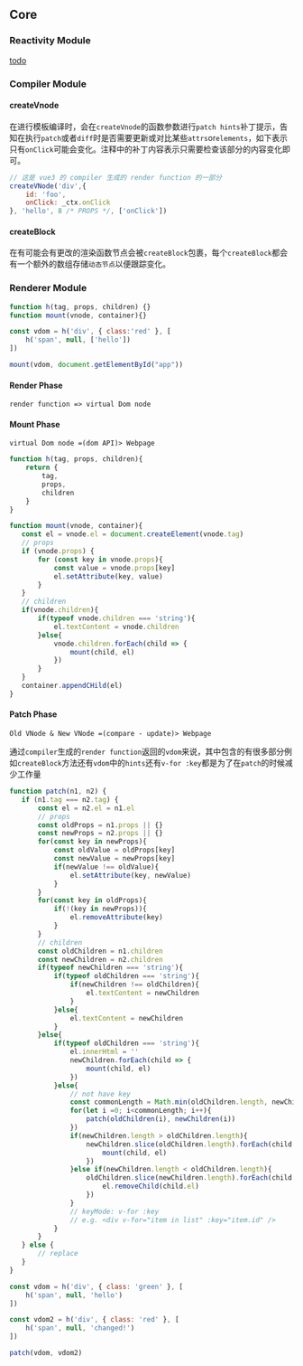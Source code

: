 ## Core

### Reactivity Module

[todo](https://www.bilibili.com/video/BV1SZ4y1x7a9?spm_id_from=333.999.0.0)

### Compiler Module

#### createVnode

在进行模板编译时，会在`createVnode`的函数参数进行`patch hints`补丁提示，告知在执行`patch`或者`diff`时是否需要更新或对比某些`attrs`or`elements`，如下表示只有`onClick`可能会变化。注释中的补丁内容表示只需要检查该部分的内容变化即可。
```js
// 这是 vue3 的 compiler 生成的 render function 的一部分
createVNode('div',{
    id: 'foo',
    onClick: _ctx.onClick
}, 'hello', 8 /* PROPS */, ['onClick'])
```

#### createBlock

在有可能会有更改的渲染函数节点会被`createBlock`包裹，每个`createBlock`都会有一个额外的数组存储`动态节点`以便跟踪变化。

### Renderer Module

```js
function h(tag, props, children) {}
function mount(vnode, container){}

const vdom = h('div', { class:'red' }, [
    h('span', null, ['hello'])
])

mount(vdom, document.getElementById("app"))
```

#### Render Phase

 `render function => virtual Dom node`

#### Mount Phase

 `virtual Dom node =(dom API)> Webpage`

 ```js
 function h(tag, props, children){
     return {
         tag,
         props,
         children
     }
 }

 function mount(vnode, container){
    const el = vnode.el = document.createElement(vnode.tag)
    // props
    if (vnode.props) {
        for (const key in vnode.props){
            const value = vnode.props[key]
            el.setAttribute(key, value)
        }
    }
    // children
    if(vnode.children){
        if(typeof vnode.children === 'string'){
            el.textContent = vnode.children
        }else{
            vnode.children.forEach(child => {
                mount(child, el)
            })
        }
    }
    container.appendCHild(el)
 }
 ```

#### Patch Phase

 `Old VNode & New VNode =(compare - update)> Webpage`  
 
 通过`compiler`生成的`render function`返回的`vdom`来说，其中包含的有很多部分例如`createBlock`方法还有`vdom`中的`hints`还有`v-for :key`都是为了在`patch`的时候减少工作量

 ```js
 function patch(n1, n2) {
    if (n1.tag === n2.tag) {
        const el = n2.el = n1.el
        // props
        const oldProps = n1.props || {}
        const newProps = n2.props || {}
        for(const key in newProps){
            const oldValue = oldProps[key]
            const newValue = newProps[key]
            if(newValue !== oldValue){
                el.setAttribute(key, newValue)
            }
        } 
        for(const key in oldProps){
            if(!(key in newProps)){
                el.removeAttribute(key)
            }
        }
        // children
        const oldChildren = n1.children
        const newChildren = n2.children
        if(typeof newChildren === 'string'){
            if(typeof oldChildren === 'string'){
                if(newChildren !== oldChildren){
                    el.textContent = newChildren
                }
            }else{
                el.textContent = newChildren
            }
        }else{
            if(typeof oldChildren === 'string'){
                el.innerHtml = ''
                newChildren.forEach(child => {
                    mount(child, el)
                })
            }else{
                // not have key
                const commonLength = Math.min(oldChildren.length, newChildren.length)
                for(let i =0; i<commonLength; i++){
                    patch(oldChildren(i), newChildren(i))
                })
                if(newChildren.length > oldChildren.length){
                    newChildren.slice(oldChildren.length).forEach(child => {
                        mount(child, el)
                    })
                }else if(newChildren.length < oldChildren.length){
                    oldChildren.slice(newChildren.length).forEach(child => {
                        el.removeChild(child.el)
                    })
                }
                // keyMode: v-for :key
                // e.g. <div v-for="item in list" :key="item.id" />
            }
        }
    } else {
        // replace
    }
 }

 const vdom = h('div', { class: 'green' }, [
     h('span', null, 'hello')
 ])

 const vdom2 = h('div', { class: 'red' }, [
     h('span', null, 'changed!')
 ])

 patch(vdom, vdom2)
 ```
